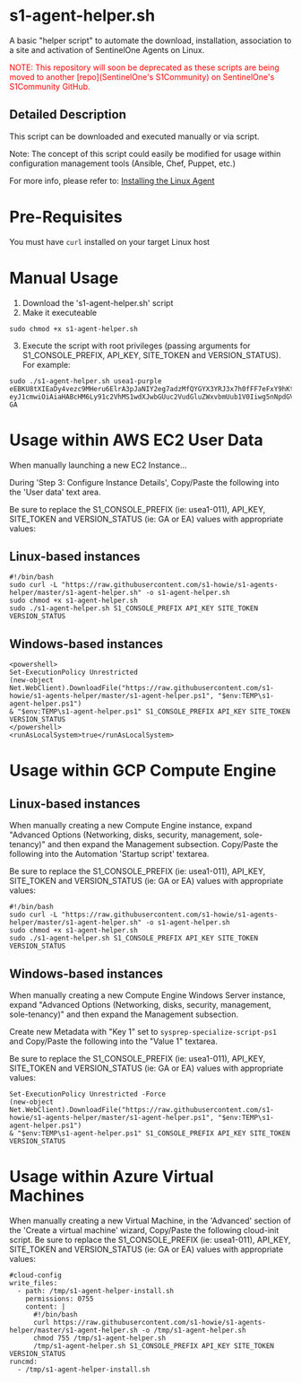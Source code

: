 # s1-agent-helper.sh
A basic "helper script" to automate the download, installation, association to a site and activation of SentinelOne Agents on Linux.

<span style="color:red;">
NOTE:  This repository will soon be deprecated as these scripts are being moved to another [repo](SentinelOne's S1Community) on SentinelOne's S1Community GitHub.
</span>

## Detailed Description
This script can be downloaded and executed manually or via script.  

Note: The concept of this script could easily be modified for usage within configuration management tools (Ansible, Chef, Puppet, etc.)

For more info, please refer to:  [Installing the Linux Agent](https://community.sentinelone.com/s/article/000004908)

# Pre-Requisites
You must have `curl` installed on your target Linux host

# Manual Usage
1. Download the 's1-agent-helper.sh' script
2. Make it executeable
```
sudo chmod +x s1-agent-helper.sh
```
3. Execute the script with root privileges (passing arguments for S1_CONSOLE_PREFIX, API_KEY, SITE_TOKEN and VERSION_STATUS).  For example:
```
sudo ./s1-agent-helper.sh usea1-purple eEBKU8tXIEaDy4vezc9MHeru6ElrA3pJaNIY2eg7adzMfQYGYX3YRJ3x7h0fFF7eFxY9hKtQzHZR3FDi eyJ1cmwiOiAiaHABcHM6Ly91c2VhMS1wdXJwbGUuc2VudGluZWxvbmUub1V0Iiwg5nNpdGV882V5IjogIjZiODA5ZGI0YjQ3YzhkY2YifQ== GA
```

# Usage within AWS EC2 User Data
When manually launching a new EC2 Instance... 

During 'Step 3: Configure Instance Details', Copy/Paste the following into the 'User data' text area.


Be sure to replace the S1_CONSOLE_PREFIX (ie: usea1-011), API_KEY, SITE_TOKEN and VERSION_STATUS (ie: GA or EA) values with appropriate values:
## Linux-based instances
```
#!/bin/bash
sudo curl -L "https://raw.githubusercontent.com/s1-howie/s1-agents-helper/master/s1-agent-helper.sh" -o s1-agent-helper.sh
sudo chmod +x s1-agent-helper.sh
sudo ./s1-agent-helper.sh S1_CONSOLE_PREFIX API_KEY SITE_TOKEN VERSION_STATUS
```
## Windows-based instances
```
<powershell>
Set-ExecutionPolicy Unrestricted
(new-object Net.WebClient).DownloadFile("https://raw.githubusercontent.com/s1-howie/s1-agents-helper/master/s1-agent-helper.ps1", "$env:TEMP\s1-agent-helper.ps1") 
& "$env:TEMP\s1-agent-helper.ps1" S1_CONSOLE_PREFIX API_KEY SITE_TOKEN VERSION_STATUS
</powershell>
<runAsLocalSystem>true</runAsLocalSystem>
```

# Usage within GCP Compute Engine
## Linux-based instances
When manually creating a new Compute Engine instance, expand "Advanced Options (Networking, disks, security, management, sole-tenancy)" and then expand the Management subsection.  Copy/Paste the following into the Automation 'Startup script' textarea.

Be sure to replace the S1_CONSOLE_PREFIX (ie: usea1-011), API_KEY, SITE_TOKEN and VERSION_STATUS (ie: GA or EA) values with appropriate values:
```
#!/bin/bash
sudo curl -L "https://raw.githubusercontent.com/s1-howie/s1-agents-helper/master/s1-agent-helper.sh" -o s1-agent-helper.sh
sudo chmod +x s1-agent-helper.sh
sudo ./s1-agent-helper.sh S1_CONSOLE_PREFIX API_KEY SITE_TOKEN VERSION_STATUS
```
## Windows-based instances
When manually creating a new Compute Engine Windows Server instance, expand "Advanced Options (Networking, disks, security, management, sole-tenancy)" and then expand the Management subsection.  

Create new Metadata with "Key 1" set to `sysprep-specialize-script-ps1` and Copy/Paste the following into the "Value 1" textarea.

Be sure to replace the S1_CONSOLE_PREFIX (ie: usea1-011), API_KEY, SITE_TOKEN and VERSION_STATUS (ie: GA or EA) values with appropriate values:
```
Set-ExecutionPolicy Unrestricted -Force
(new-object Net.WebClient).DownloadFile("https://raw.githubusercontent.com/s1-howie/s1-agents-helper/master/s1-agent-helper.ps1", "$env:TEMP\s1-agent-helper.ps1")
& "$env:TEMP\s1-agent-helper.ps1" S1_CONSOLE_PREFIX API_KEY SITE_TOKEN VERSION_STATUS
```

# Usage within Azure Virtual Machines
When manually creating a new Virtual Machine, in the 'Advanced' section of the 'Create a virtual machine' wizard, Copy/Paste the following cloud-init script.
Be sure to replace the S1_CONSOLE_PREFIX (ie: usea1-011), API_KEY, SITE_TOKEN and VERSION_STATUS (ie: GA or EA) values with appropriate values:
```
#cloud-config
write_files:
  - path: /tmp/s1-agent-helper-install.sh
    permissions: 0755
    content: |
      #!/bin/bash
      curl https://raw.githubusercontent.com/s1-howie/s1-agents-helper/master/s1-agent-helper.sh -o /tmp/s1-agent-helper.sh
      chmod 755 /tmp/s1-agent-helper.sh
      /tmp/s1-agent-helper.sh S1_CONSOLE_PREFIX API_KEY SITE_TOKEN VERSION_STATUS
runcmd:
  - /tmp/s1-agent-helper-install.sh
```
